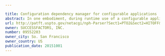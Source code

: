```yaml
---

title: Configuration dependency manager for configurable applications
abstract: In one embodiment, during runtime use of a configurable application that is used by multiple service requesters, a configuration dependency manager is integrated in the configurable application to check a set of features for one of the service requesters. The method receives a service requester configuration for the set of features. A configuration dependency manager determines a set of dependencies for the set of features that have been configured by the service requester configuration and determines a developer's configuration for a plurality of features for the configurable application. Then, the configuration dependency manager analyzes the set of dependencies with corresponding dependencies in the developer's configuration to determine when an issue exists with the service requester configuration and provides a visualization of the set of features based on the analyzing the set of dependencies, wherein the issue is shown on the visualization.
url: http://patft.uspto.gov/netacgi/nph-Parser?Sect1=PTO2&Sect2=HITOFF&p=1&u=%2Fnetahtml%2FPTO%2Fsearch-adv.htm&r=1&f=G&l=50&d=PALL&S1=09552203&OS=09552203&RS=09552203
owner: SUCCESSFACTORS, INC.
number: 09552203
owner_city: So. San Francisco
owner_country: US
publication_date: 20151001
---
```

